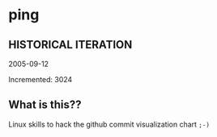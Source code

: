 # ping

## HISTORICAL ITERATION
2005-09-12

Incremented: 3024

## What is this?? 
Linux skills to hack the github commit visualization chart `;-)`
